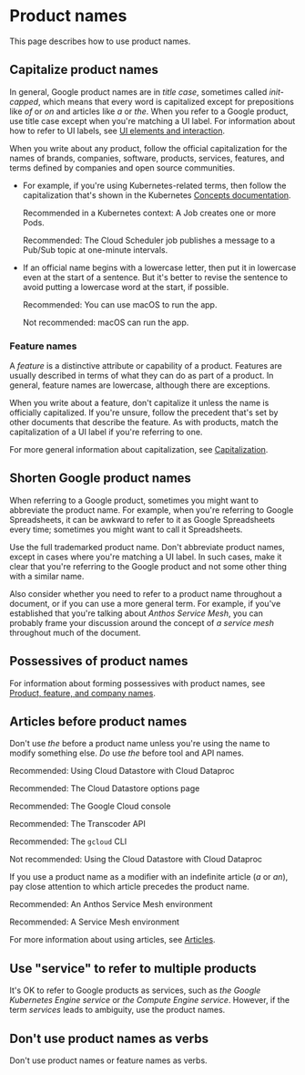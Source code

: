 
# Product names  

This page describes how to use product names.

## Capitalize product names

In general, Google product names are in *title case*, sometimes called
*init-capped*, which means that every word is capitalized except for
prepositions like *of* or *on* and articles like *a* or
*the*. When you refer to a Google product, use title case except
when you're matching a UI label. For information about how to refer to UI
labels, see
[UI elements and interaction](/style/ui-elements).

When you write about any product, follow the official capitalization for the
names of brands, companies, software, products, services, features, and
terms defined by companies and open source communities.

* For example, if you're using Kubernetes-related terms, then follow
  the capitalization that's shown in the Kubernetes [Concepts
  documentation](https://kubernetes.io/docs/concepts/).

  Recommended in a Kubernetes
  context: A Job creates one or more Pods.

  Recommended: The Cloud Scheduler
  job publishes a message to a Pub/Sub topic at one-minute intervals.
* If an official name begins with a lowercase letter, then put it in
  lowercase even at the start of a sentence. But it's better to revise
  the sentence to avoid putting a lowercase word at the start, if
  possible.

  Recommended: You can use macOS to
  run the app.

  Not recommended: macOS can run the
  app.

### Feature names

A *feature* is a distinctive attribute or capability of a product.
Features are usually described in terms of what they can do as part of a
product. In general, feature names are lowercase, although there are
exceptions.

When you write about a feature, don't capitalize it unless the name is
officially capitalized. If you're unsure, follow the precedent that's set
by other documents that describe the feature. As with products, match
the capitalization of a UI label if you're referring to one.

For more general information about capitalization, see
[Capitalization](/style/capitalization).

## Shorten Google product names

When referring to a Google product, sometimes you might want to abbreviate
the product name. For example, when you're referring to Google
Spreadsheets, it can be awkward to refer to it as Google Spreadsheets
every time; sometimes you might want to call it Spreadsheets.

Use the full trademarked product name. Don't abbreviate product names,
except in cases where you're matching a UI label. In such cases, make it
clear that you're referring to the Google product and not some other thing
with a similar name.

Also consider whether you need to refer to a product name throughout a
document, or if you can use a more general term. For example, if you've
established that you're talking about *Anthos Service Mesh*, you can
probably frame your discussion around the concept of *a service mesh*
throughout much of the document.

## Possessives of product names

For information about forming possessives with product names, see
[Product, feature, and company names](/style/possessives#product,-feature,-and-company-names).

## Articles before product names

Don't use *the* before a product name unless you're using the name to
modify something else. *Do* use *the* before tool and API names.

Recommended: Using Cloud Datastore with Cloud Dataproc

Recommended: The Cloud Datastore options page

Recommended: The Google Cloud console

Recommended: The Transcoder API

Recommended: The `gcloud` CLI

Not recommended: Using the Cloud Datastore with Cloud
Dataproc

If you use a product name as a modifier with an indefinite article (*a* or *an*), pay
close attention to which article precedes the product name.

Recommended: An Anthos Service Mesh environment

Recommended: A Service Mesh environment

For more information about using articles, see [Articles](/style/articles).

## Use "service" to refer to multiple products

It's OK to refer to Google products as services, such as *the Google Kubernetes Engine
service* or *the Compute Engine service*. However, if the term *services* leads to
ambiguity, use the product names.

## Don't use product names as verbs

Don't use product names or feature names as verbs.

